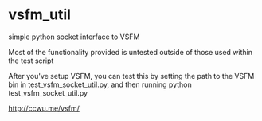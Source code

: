 # vsfm_util
simple python socket interface to VSFM

Most of the functionality provided is untested outside of those used within the test script

After you've setup VSFM, you can test this by setting the path to the VSFM bin in
test_vsfm_socket_util.py, and then running
    python test_vsfm_socket_util.py

http://ccwu.me/vsfm/